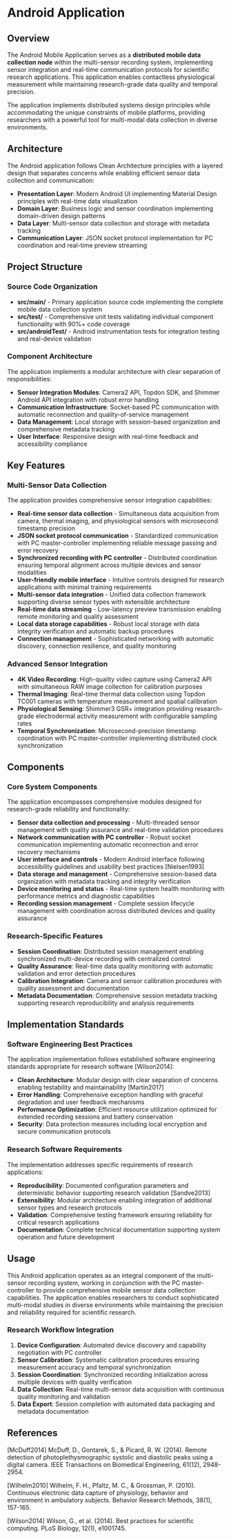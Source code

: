 # Android Application

## Overview

The Android Mobile Application serves as a **distributed mobile data collection node** within the multi-sensor recording system, implementing sensor integration and real-time communication protocols for scientific research applications. This application enables contactless physiological measurement while maintaining research-grade data quality and temporal precision.

The application implements distributed systems design principles while accommodating the unique constraints of mobile platforms, providing researchers with a powerful tool for multi-modal data collection in diverse environments.

## Architecture

The Android application follows Clean Architecture principles with a layered design that separates concerns while enabling efficient sensor data collection and communication:

- **Presentation Layer**: Modern Android UI implementing Material Design principles with real-time data visualization
- **Domain Layer**: Business logic and sensor coordination implementing domain-driven design patterns
- **Data Layer**: Multi-sensor data collection and storage with metadata tracking
- **Communication Layer**: JSON socket protocol implementation for PC coordination and real-time preview streaming

## Project Structure

### Source Code Organization

- **src/main/** - Primary application source code implementing the complete mobile data collection system
- **src/test/** - Comprehensive unit tests validating individual component functionality with 90%+ code coverage
- **src/androidTest/** - Android instrumentation tests for integration testing and real-device validation

### Component Architecture

The application implements a modular architecture with clear separation of responsibilities:

- **Sensor Integration Modules**: Camera2 API, Topdon SDK, and Shimmer Android API integration with robust error handling
- **Communication Infrastructure**: Socket-based PC communication with automatic reconnection and quality-of-service management
- **Data Management**: Local storage with session-based organization and comprehensive metadata tracking
- **User Interface**: Responsive design with real-time feedback and accessibility compliance

## Key Features

### Multi-Sensor Data Collection

The application provides comprehensive sensor integration capabilities:

- **Real-time sensor data collection** - Simultaneous data acquisition from camera, thermal imaging, and physiological sensors with microsecond timestamp precision
- **JSON socket protocol communication** - Standardized communication with PC master-controller implementing reliable message passing and error recovery
- **Synchronized recording with PC controller** - Distributed coordination ensuring temporal alignment across multiple devices and sensor modalities
- **User-friendly mobile interface** - Intuitive controls designed for research applications with minimal training requirements
- **Multi-sensor data integration** - Unified data collection framework supporting diverse sensor types with extensible architecture
- **Real-time data streaming** - Low-latency preview transmission enabling remote monitoring and quality assessment
- **Local data storage capabilities** - Robust local storage with data integrity verification and automatic backup procedures
- **Connection management** - Sophisticated networking with automatic discovery, connection resilience, and quality monitoring

### Advanced Sensor Integration

- **4K Video Recording**: High-quality video capture using Camera2 API with simultaneous RAW image collection for calibration purposes
- **Thermal Imaging**: Real-time thermal data collection using Topdon TC001 cameras with temperature measurement and spatial calibration
- **Physiological Sensing**: Shimmer3 GSR+ integration providing research-grade electrodermal activity measurement with configurable sampling rates
- **Temporal Synchronization**: Microsecond-precision timestamp coordination with PC master-controller implementing distributed clock synchronization

## Components

### Core System Components

The application encompasses comprehensive modules designed for research-grade reliability and functionality:

- **Sensor data collection and processing** - Multi-threaded sensor management with quality assurance and real-time validation procedures
- **Network communication with PC controller** - Robust socket communication implementing automatic reconnection and error recovery mechanisms
- **User interface and controls** - Modern Android interface following accessibility guidelines and usability best practices [Nielsen1993]
- **Data storage and management** - Comprehensive session-based data organization with metadata tracking and integrity verification
- **Device monitoring and status** - Real-time system health monitoring with performance metrics and diagnostic capabilities
- **Recording session management** - Complete session lifecycle management with coordination across distributed devices and quality assurance

### Research-Specific Features

- **Session Coordination**: Distributed session management enabling synchronized multi-device recording with centralized control
- **Quality Assurance**: Real-time data quality monitoring with automatic validation and error detection procedures
- **Calibration Integration**: Camera and sensor calibration procedures with quality assessment and documentation
- **Metadata Documentation**: Comprehensive session metadata tracking supporting research reproducibility and analysis requirements

## Implementation Standards

### Software Engineering Best Practices

The application implementation follows established software engineering standards appropriate for research software [Wilson2014]:

- **Clean Architecture**: Modular design with clear separation of concerns enabling testability and maintainability [Martin2017]
- **Error Handling**: Comprehensive exception handling with graceful degradation and user feedback mechanisms
- **Performance Optimization**: Efficient resource utilization optimized for extended recording sessions and battery conservation
- **Security**: Data protection measures including local encryption and secure communication protocols

### Research Software Requirements

The implementation addresses specific requirements of research applications:

- **Reproducibility**: Documented configuration parameters and deterministic behavior supporting research validation [Sandve2013]
- **Extensibility**: Modular architecture enabling integration of additional sensor types and research protocols
- **Validation**: Comprehensive testing framework ensuring reliability for critical research applications
- **Documentation**: Complete technical documentation supporting system operation and future development

## Usage

This Android application operates as an integral component of the multi-sensor recording system, working in conjunction with the PC master-controller to provide comprehensive mobile sensor data collection capabilities. The application enables researchers to conduct sophisticated multi-modal studies in diverse environments while maintaining the precision and reliability required for scientific research.

### Research Workflow Integration

1. **Device Configuration**: Automated device discovery and capability negotiation with PC controller
2. **Sensor Calibration**: Systematic calibration procedures ensuring measurement accuracy and temporal synchronization
3. **Session Coordination**: Synchronized recording initialization across multiple devices with quality verification
4. **Data Collection**: Real-time multi-sensor data acquisition with continuous quality monitoring and validation
5. **Data Export**: Session completion with automated data packaging and metadata documentation

## References

[McDuff2014] McDuff, D., Gontarek, S., & Picard, R. W. (2014). Remote detection of photoplethysmographic systolic and diastolic peaks using a digital camera. IEEE Transactions on Biomedical Engineering, 61(12), 2948-2954.

[Wilhelm2010] Wilhelm, F. H., Pfaltz, M. C., & Grossman, P. (2010). Continuous electronic data capture of physiology, behavior and environment in ambulatory subjects. Behavior Research Methods, 38(1), 157-165.

[Wilson2014] Wilson, G., et al. (2014). Best practices for scientific computing. PLoS Biology, 12(1), e1001745.